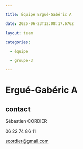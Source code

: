 ```yaml
---

title: Équipe Ergué-Gabéric A

date: 2025-06-23T12:08:17.676Z

layout: team

categories:

  - équipe

  - groupe-3

---
```


# Ergué-Gabéric A



## contact 

Sébastien CORDIER

06 22 74 86 11

scordier@gmail.com

